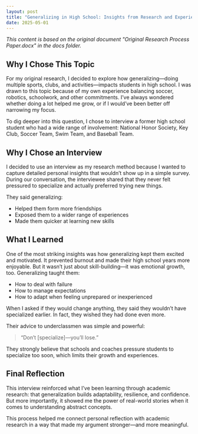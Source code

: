 ```yaml
---
layout: post
title: "Generalizing in High School: Insights from Research and Experience"
date: 2025-05-01
---
```


*This content is based on the original document "Original Research Process Paper.docx" in the docs folder.*

## Why I Chose This Topic

For my original research, I decided to explore how generalizing—doing multiple sports, clubs, and activities—impacts students in high school. I was drawn to this topic because of my own experience balancing soccer, robotics, schoolwork, and other commitments. I’ve always wondered whether doing a lot helped me grow, or if I would’ve been better off narrowing my focus.

To dig deeper into this question, I chose to interview a former high school student who had a wide range of involvement: National Honor Society, Key Club, Soccer Team, Swim Team, and Baseball Team.

## Why I Chose an Interview

I decided to use an interview as my research method because I wanted to capture detailed personal insights that wouldn’t show up in a simple survey. During our conversation, the interviewee shared that they never felt pressured to specialize and actually preferred trying new things.

They said generalizing:

- Helped them form more friendships  
- Exposed them to a wider range of experiences  
- Made them quicker at learning new skills  

## What I Learned

One of the most striking insights was how generalizing kept them excited and motivated. It prevented burnout and made their high school years more enjoyable. But it wasn’t just about skill-building—it was emotional growth, too. Generalizing taught them:

- How to deal with failure  
- How to manage expectations  
- How to adapt when feeling unprepared or inexperienced  

When I asked if they would change anything, they said they wouldn’t have specialized earlier. In fact, they wished they had done even more.

Their advice to underclassmen was simple and powerful:  
> “Don’t [specialize]—you’ll lose.”

They strongly believe that schools and coaches pressure students to specialize too soon, which limits their growth and experiences.

## Final Reflection

This interview reinforced what I’ve been learning through academic research: that generalization builds adaptability, resilience, and confidence. But more importantly, it showed me the power of real-world stories when it comes to understanding abstract concepts.

This process helped me connect personal reflection with academic research in a way that made my argument stronger—and more meaningful.
